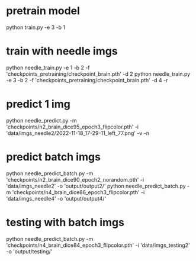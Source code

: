 # pretrain model
python train.py -e 3 -b 1

# train with needle imgs
python needle_train.py -e 1 -b 2 -f 'checkpoints_pretraining/checkpoint_brain.pth' -d 2
python needle_train.py -e 3 -b 2 -f 'checkpoints_pretraining/checkpoint_brain.pth' -d 4 -r

# predict 1 img
python needle_predict.py -m 'checkpoints/n2_brain_dice95_epoch3_flipcolor.pth' -i 'data/imgs_needle2/2022-11-18_17-29-11_left_77.png' -v -n

# predict batch imgs
python needle_predict_batch.py -m 'checkpoints/n2_brain_dice90_epoch2_norandom.pth' -i 'data/imgs_needle2' -o 'output/output2/'
python needle_predict_batch.py -m 'checkpoints/n4_brain_dice86_epoch3_flipcolor.pth' -i 'data/imgs_needle4' -o 'output/output4/'

# testing with batch imgs
python needle_predict_batch.py -m 'checkpoints/n4_brain_dice84_epoch3_flipcolor.pth' -i 'data/imgs_testing2' -o 'output/testing/'